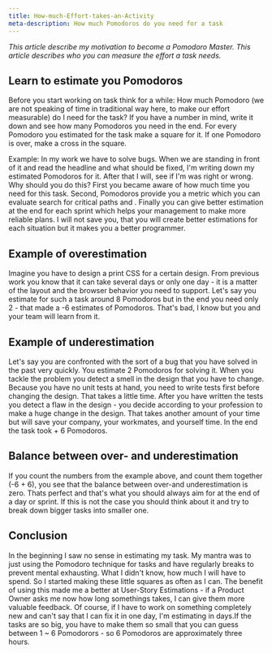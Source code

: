 ```yaml
---
title: How-much-Effort-takes-an-Activity
meta-description: How much Pomodoros do you need for a task
---
```


*This article describe my motivation to become a Pomodoro Master. This article describes who you can measure the effort a task
needs.*


## Learn to estimate you Pomodoros

Before you start working on task think for a while: How much Pomodoro (we are not speaking of time in traditional way here, to make
our effort measurable) do I need for the task? If you have a number in mind, write it down and see how many Pomodoros you need in
the end. For every Pomodoro you estimated for the task make a square for it. If one Pomodoro is over, make a cross in the square.

Example: In my work we have to solve bugs. When we are standing in front of it and read the headline and what should be fixed,
I'm writing down my estimated Pomodoros for it. After that I will, see if I'm was right or wrong. Why should you do this? First
you became aware of how much time you need for this task. Second, Pomodoros provide you a metric which you can evaluate
search for critical paths and . Finally you can give better estimation at the end for each sprint which helps
your management to make more reliable plans. I will not save you, that you will create better estimations for each situation but
it makes you a better programmer.


## Example of overestimation

Imagine you have to design a print CSS for a certain design. From previous work you know that it can take several days or only
one day - it is a matter of the layout and the browser behavior you need to support.
Let's say you estimate for such a task around 8 Pomodoros but in the end you need only 2 - that made a -6 estimates of
Pomodoros. That's bad, I know but you and your team will learn from it.


## Example of underestimation

Let's say you are confronted with the sort of a bug that you have solved in the past very quickly. You estimate 2 Pomodoros for
solving it. When you tackle the problem you detect a smell in the design that you have to change. Because you have no
unit tests at hand, you need to write tests first before changing the design. That takes a little time. After you have written
the tests you detect a flaw in the design - you decide according to your profession to make a huge change in the design. That takes another amount of your time but will save your company, your workmates, and yourself time. In the end the task took + 6 Pomodoros.


## Balance between over- and underestimation

If you count the numbers from the example above, and count them together (-6 + 6), you see that the balance between over-and
underestimation is zero. Thats perfect and that's what you should always aim for at the end of a day or sprint.  If this is not
the case you should think about it and try to break down bigger tasks into smaller one.


## Conclusion

In the beginning I saw no sense in estimating my task. My mantra was to just using the Pomodoro technique for tasks and have
regularly breaks to prevent mental exhausting. What I didn't know, how much I will have to spend. So I started making these
little squares as often as I can. The benefit of using this made me a better at User-Story Estimations - if a Product Owner asks
me now how long somethings takes, I can give them more valuable feedback. Of course, if I have to work on something completely new
and can't say that I can fix it in one day, I'm estimating in days.If the tasks are so big, you have to make them so small that
you can guess between 1 ~ 6 Pomodorors - so 6 Pomodoros are approximately three hours.

